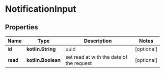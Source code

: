 
# NotificationInput

## Properties
Name | Type | Description | Notes
------------ | ------------- | ------------- | -------------
**id** | **kotlin.String** | uuid |  [optional]
**read** | **kotlin.Boolean** | set read at with the date of the request |  [optional]




